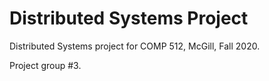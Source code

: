 # Distributed Systems Project

Distributed Systems project for COMP 512, McGill, Fall 2020.

Project group #3.
